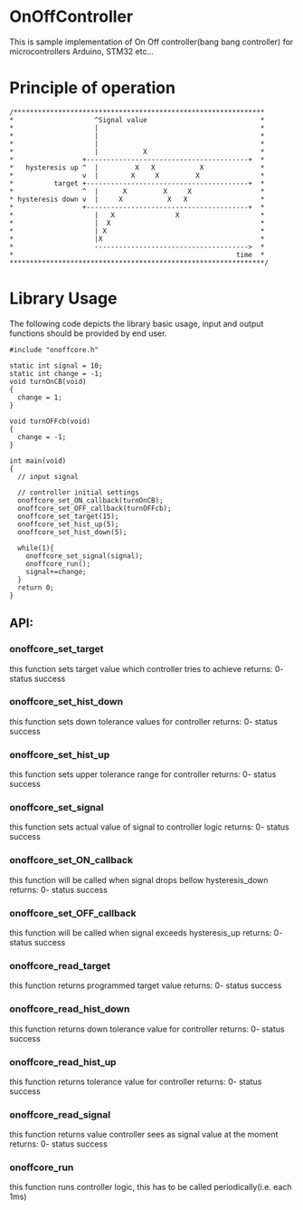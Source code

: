 # OnOffController
This is sample implementation of On Off controller(bang bang controller) for microcontrollers Arduino, STM32 etc...

Principle of operation
===
```
/**************************************************************
*                    ^Signal value                            *
*                    |                                        *
*                    |                                        *
*                    |                                        *
*                    |           X                            *
*                 +----------------------------------------+  *
*   hysteresis up ^  |         X   X           X              *
*                 v  |        X     X         X               *
*          target +----------------------------------------+  *
*                 ^  |      X         X     X                 *
* hysteresis down v  |     X           X   X                  *
*                 +----------------------------------------+  *
*                    |   X               X                    *
*                    |  X                                     *
*                    | X                                      *
*                    |X                                       *
*                    -------------------------------------->  *
*                                                       time  *
***************************************************************/
```

Library Usage
====

The following code depicts the library basic usage, input and output functions should be provided by end user.
```
#include "onoffcore.h"

static int signal = 10;
static int change = -1;
void turnOnCB(void)
{
  change = 1;
}

void turnOFFcb(void)
{
  change = -1;
}

int main(void)
{
  // input signal

  // controller initial settings
  onoffcore_set_ON_callback(turnOnCB);
  onoffcore_set_OFF_callback(turnOFFcb);
  onoffcore_set_target(15);
  onoffcore_set_hist_up(5);
  onoffcore_set_hist_down(5);

  while(1){
    onoffcore_set_signal(signal);
    onoffcore_run();
    signal+=change;
  }
  return 0;
}
```

## **API:**
### **onoffcore_set_target**
  this function sets target value which controller tries to achieve
  returns: 0- status success
  

### **onoffcore_set_hist_down**
  this function sets down tolerance values for controller
  returns: 0- status success

### **onoffcore_set_hist_up**
this function sets upper tolerance range for controller
returns: 0- status success

### **onoffcore_set_signal**
  this function sets actual value of signal to controller logic
  returns: 0- status success

### **onoffcore_set_ON_callback**
  this function will be called when signal drops bellow hysteresis_down
  returns: 0- status success

### **onoffcore_set_OFF_callback**
  this function will be called when signal exceeds hysteresis_up
  returns: 0- status success

### **onoffcore_read_target**
  this function returns programmed target value
  returns: 0- status success

### **onoffcore_read_hist_down**
  this function returns down tolerance value for controller
  returns: 0- status success
  
### **onoffcore_read_hist_up**
  this function returns tolerance value for controller
  returns: 0- status success

### **onoffcore_read_signal**
  this function returns value controller sees as signal value at the moment
  returns: 0- status success
  
### **onoffcore_run**
  this function runs controller logic, this has to be called periodically(i.e. each 1ms)
